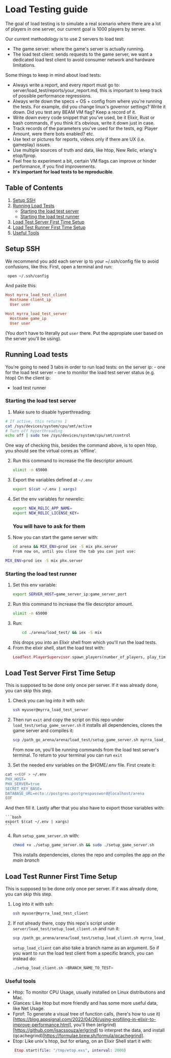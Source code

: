 # Load Testing guide
The goal of load testing is to simulate a real scenario where there
are a lot of players in one server, our current goal is 1000 players by server.

Our current methodology is to use 2 servers to load test:
- The game server: where the game's server is actually running.
- The load test client: sends requests to the game server, we 
  want a dedicated load test client to avoid consumer network
  and hardware limitations.

Some things to keep in mind about load tests:
- Always write a report, and every report must go to:
  server/load_test/reports/your_report.md, this is important 
  to keep track of possible performance regressions.
- Always write down the specs + OS + config from where you're running the tests.
  For example, did you change linux's governor settings? Write it down.
  Did you test any BEAM VM flag? Keep a record of it.
- Write down every code snippet that you've used, be it Elixir, Rust or bash commands,
  if you think it's obvious, write it down just in case.
- Track records of the parameters you've used for the tests, eg: Player Amount,
  were there bots enabled? etc.
- Use text or pictures for reports, videos only if there are UX (i.e. gameplay) issues.
- Use multiple sources of truth and data, like htop, New Relic, erlang's etop/fprop.
- Feel free to experiment a bit, certain VM flags can improve or hinder performance,
  if you find improvements.
- **It's important for load tests to be reproducible**.

## Table of Contents
1. [Setup SSH](#setup-ssh)
2. [Running Load Tests](#running-load-tests)
    - [Starting the load test server](#starting-the-load-test-server)
    - [Starting the load test runner](#starting-the-load-test-runner)
3. [Load Test Server First Time Setup](#load-test-server-first-time-setup)
4. [Load Test Runner First Time Setup](#load-test-runner-first-time-setup)
5. [Useful Tools](#useful-tools)

## Setup SSH
We recommend you add each server ip to your ~/.ssh/config file to avoid confusions, like this:
First, open a terminal and run: 
```bash 
 open ~/.ssh/config
``` 
And paste this:
```conf 
Host myrra_load_test_client
  Hostname client_ip
  User user

Host myrra_load_test_server
  Hostname game_ip
  User user
```

(You don't have to literally put `user` there. Put the appropiate user based on the server you'll be using).

## Running Load tests

You're going to need 3 tabs in order to run load tests: 
on the server ip: 
    - one for the load test server
    - one to monitor the load test server status (e.g. htop)
On the client ip:
   - load test runner

### Starting the load test server

1. Make sure to disable hyperthreading:
```sh
# If active, this returns 1
cat /sys/devices/system/cpu/smt/active
# Turn off hyperthreading
echo off | sudo tee /sys/devices/system/cpu/smt/control
```
One way of checking this, besides the command above,
is to open htop, you should see the virtual cores as 'offline'.

2. Run this command to increase the file descriptor amount.
   ```bash
   ulimit -n 65000

3. Export the variables defined at `~/.env`
    ```bash
    export $(cat ~/.env | xargs)
    ```
4. Set the env variables for newrelic:

    ```bash
    export NEW_RELIC_APP_NAME=
    export NEW_RELIC_LICENSE_KEY=
    ```

    ### You will have to ask for them

5. Now you can start the game server with: 
   ```sh
   cd arena && MIX_ENV=prod iex -S mix phx.server
   From now on, until you close the tab you can just use: 
```sh
MIX_ENV=prod iex -S mix phx.server
```

### Starting the load test runner

1. Set this env variable: 
   ```sh
   export SERVER_HOST=game_server_ip:game_server_port
2. Run this command to increase the file descriptor amount.
   ```bash
   ulimit -n 65000
3. Run:
   ```sh
       cd ./arena/load_test/ && iex -S mix 
   ``` 
   this drops you into an Elixir shell from which you'll run the load tests.
4. From the elixir shell, start the load test with:
   ```elixir
   LoadTest.PlayerSupervisor.spawn_players(number_of_players, play_time_in_seconds)
   ``` 

## Load Test Server First Time Setup

This is supposed to be done only once per server. If it was already done, you can skip this step.

1. Check you can log into it with ssh: 
   ```sh
   ssh myuser@myrra_load_test_server
   ```
2. Then run `exit` and copy the script on this repo under
   `load_test/setup_game_server.sh` it installs all dependencies, clones the game server and compiles it:
   ```sh
   scp /path_go_arena/arena/load_test/setup_game_server.sh myrra_load_test_server:setup_game_server.sh && ssh myuser@myrra_load_test_server
   ```

   From now on, you'll be running commands from the load test server's terminal. To return to your terminal you can run `exit`

3. Set the needed env variables on the $HOME/.env file.
   First create it: 
```sh
cat <<EOF > ~/.env
PHX_HOST=
PHX_SERVER=true
SECRET_KEY_BASE=
DATABASE_URL=ecto://postgres:postgrespassword@localhost/arena
EOF
```
   And then fill it. Lastly after that you also have to export those variables with:

    ```bash
    export $(cat ~/.env | xargs)
    ```
4. Run `setup_game_server.sh` with:
   ```sh
   chmod +x ./setup_game_server.sh && sudo ./setup_game_server.sh
   ```

   This installs dependencies, clones the repo and compiles the app *on the main branch*

## Load Test Runner First Time Setup

This is supposed to be done only once per server. If it was already done, you can skip this step.

1. Log into it with ssh: 
   ```sh
   ssh myuser@myrra_load_test_client
   ```
2. If not already there, copy this repo's script under `server/load_test/setup_load_client.sh`
   and run it:
   ```sh
   scp /path_go_arena/arena/load_test/setup_load_client.sh myrra_load_test_server:/user/setup_load_client.sh
   ```
   `setup_load_client` can also take a branch name as an argument. So if you want to run the load test client from a specific branch, you can instead do:
   ```sh
   ./setup_load_client.sh <BRANCH_NAME_TO_TEST>
   ```


### Useful tools
- Htop: To monitor CPU Usage, usually installed on Linux distributions and Mac.
- Glances: Like htop but more friendly and has some more useful data,
  like Net Usage.
- Fprof: To generate a visual tree of function calls,
  (here's how to use it)[https://blog.appsignal.com/2022/04/26/using-profiling-in-elixir-to-improve-performance.html],
  you'll then (erlgrind)[https://github.com/isacssouza/erlgrind] to interpret the data,
  and install (qcachegrind)[https://formulae.brew.sh/formula/qcachegrind].
- Etop: Like unix's htop, but for erlang, on an Elixir Shell start it with:
```elixir
    Etop.start(file: "/tmp/etop.exs", interval: 2000)
```
